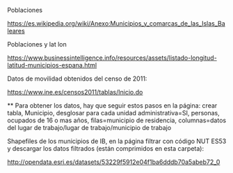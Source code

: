 Poblaciones

https://es.wikipedia.org/wiki/Anexo:Municipios_y_comarcas_de_las_Islas_Baleares

Poblaciones y lat lon

https://www.businessintelligence.info/resources/assets/listado-longitud-latitud-municipios-espana.html

Datos de movilidad obtenidos del censo de 2011:

https://www.ine.es/censos2011/tablas/Inicio.do

** Para obtener los datos, hay que seguir estos pasos en la página: crear tabla, Municipio, desglosar para cada unidad administrativa=SI, personas, ocupados de 16 o mas años, filas=municipio de residencia, columnas=datos del lugar de trabajo/lugar de trabajo/municipio de trabajo


Shapefiles de los municipios de IB, en la página filtrar con código NUT ES53 y descargar los datos filtrados (están comprimidos en esta carpeta):

http://opendata.esri.es/datasets/53229f5912e04f1ba6dddb70a5abeb72_0
